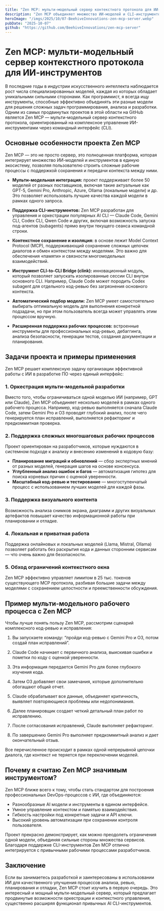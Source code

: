 ```yaml
---
title: "Zen MCP: мульти-модельный сервер контекстного протокола для ИИ-инструментов"
description: "Zen MCP объединяет множество ИИ-моделей и CLI-инструментов в единую команду для комплексного анализа кода, систематической отладки и совместной разработки."
heroImage: "/imgs/2025/10/07-BeehiveInnovations-zen-mcp-server.webp"
pubDate: "2025-10-07"
github: "https://github.com/BeehiveInnovations/zen-mcp-server"
---
```


# Zen MCP: мульти-модельный сервер контекстного протокола для ИИ-инструментов

В последние годы в индустрии искусственного интеллекта наблюдается рост числа специализированных моделей, каждая из которых обладает уникальными сильными сторонами. Как программист, я всегда ищу инструменты, способные эффективно объединять эти разные модели для решения сложных задач программирования, анализа и разработки. Одним из самых продвинутых проектов в этой области на GitHub является Zen MCP — мульти-модельный сервер контекстного протокола, ориентированный на комплексное управление ИИ-инструментами через командный интерфейс (CLI).


## Основные особенности проекта Zen MCP

Zen MCP — это не просто сервер, это полноценная платформа, которая интегрирует множество ИИ-моделей и инструментов в единую экосистему, позволяя пользователю строить сложные рабочие процессы с поддержкой сохранения и передачи контекста между ними.

- **Мульти-модельная интеграция:** проект поддерживает более 50 моделей от разных поставщиков, включая такие актуальные как GPT-5, Gemini Pro, Anthropic, Azure, Ollama (локальные модели) и др. Это позволяет использовать лучшие качества каждой модели в рамках одного запроса.

- **Поддержка CLI-инструментов:** Zen MCP разработан для управления и оркестрации популярных AI CLI — Claude Code, Gemini CLI, Codex CLI, Qwen Code и других, включая возможность запуска под-агентов (subagents) прямо внутри текущего сеанса командной строки.

- **Контекстное сохранение и изоляция:** в основе лежит Model Context Protocol (MCP), поддерживающий сохранение сложных цепочек диалогов и обмен контекстом между моделями. Это важно для обеспечения «памяти» и связности многомодельных взаимодействий.

- **Инструмент CLI-to-CLI Bridge (clink):** инновационный модуль, который позволяет запускать изолированные сессии CLI внутри основного CLI. Например, Claude Code может породить Codex subagent для отдельного код-ревью без загрязнения основного контекста.

- **Автоматический подбор модели:** Zen MCP умеет самостоятельно выбирать оптимальную модель для выполнения конкретной подзадачи, но при этом пользователь всегда может управлять этим процессом вручную.

- **Расширенная поддержка рабочих процессов:** встроенные инструменты для профессиональных код-ревью, дебаггинга, анализа безопасности, генерации тестов, создания документации и планирования.


## Задачи проекта и примеры применения

Zen MCP решает комплексную задачу организации эффективной работы с ИИ в разработке ПО через единый интерфейс:

### 1. Оркестрация мульти-модельной разработки

Вместо того, чтобы ограничиваться одной моделью ИИ (например, GPT или Claude), Zen MCP объединяет несколько моделей в рамках одного рабочего процесса. Например, код-ревью выполняется сначала Claude Code, затем Gemini Pro и O3 проводят глубокий анализ, после чего генерируется план исправлений, выполняется рефакторинг и предкоммитная проверка.

### 2. Поддержка сложных многошаговых рабочих процессов

Проект ориентирован на разработчиков, которые нуждаются в системном подходе к анализу и внесению изменений в кодовую базу:

- **Планирование миграций и обновлений** — сбор экспертных мнений от разных моделей, генерация шагов на основе консенсуса.
- **Углубленный анализ ошибок и багов** — автоматизация гипотез для поиска корневых причин с оценкой уверенности.
- **Масштабный код-ревью и тестирование** — многоступенчатый процесс с использованием лучших моделей для каждой фазы.

### 3. Поддержка визуального контента

Возможность анализа снимков экрана, диаграмм и других визуальных артефактов повышает качество информационной работы при планировании и отладке.

### 4. Локальная и приватная работа

Поддержка онлайновых и локальных моделей (Llama, Mistral, Ollama) позволяет работать без раскрытия кода и данных сторонним сервисам — что очень важно для безопасности.

### 5. Обход ограничений контекстного окна

Zen MCP эффективно управляет лимитом в 25 тыс. токенов существующего MCP протокола, разбивая большие задачи между моделями с сохранением целостности и преемственности обсуждения.


## Пример мульти-модельного рабочего процесса с Zen MCP

Чтобы лучше понять пользу Zen MCP, рассмотрим сценарий комплексного код-ревью и исправления:

1. Вы запускаете команду: “пройди код-ревью с Gemini Pro и O3, потом создай план исправлений”.

2. Claude Code начинает с первичного анализа, выискивая ошибки и пометки по коду с оценкой уверенности.

3. Эта информация передается Gemini Pro для более глубокого изучения кода.

4. Затем O3 добавляет свои замечания, которые дополнительно обогащают общий отчет.

5. Claude обрабатывает все данные, объединяет критичность, выявляет повторяющиеся проблемы или недопонимания.

6. Далее планировщик создает четкий детальный план работ по исправлению.

7. После согласования исправлений, Claude выполняет рефакторинг.

8. По завершению Gemini Pro выполняет предкоммитный анализ и дает окончательный отзыв.

Все перечисленное происходит в рамках одной непрерывной цепочки диалога, где контекст не теряется при переключении моделей.


## Почему я считаю Zen MCP значимым инструментом?

Zen MCP ближе всего к тому, чтобы стать стандартом для построения профессиональных DevOps-процессов с ИИ, где объединяются:

- Разнообразные AI модели и инструменты в едином интерфейсе.
- Умное управление контекстом и памятью взаимодействия.
- Гибкость настройки под конкретные задачи и API ключи.
- Высокий уровень автоматизации при сохранении контроля пользователя.

Проект прекрасно демонстрирует, как можно преодолеть ограничения одной модели, объединяя сильные стороны множества сервисов. Благодаря поддержке CLI-инструментов Zen MCP отлично интегрируется с привычными рабочими процессами разработчиков.


## Заключение

Если вы занимаетесь разработкой и заинтересованы в использовании ИИ для качественного улучшения процессов анализа, ревью, планирования и отладки, Zen MCP стоит изучить в первую очередь. Это интересный и мощный мульти-модельный сервер, который предлагает продвинутые возможности оркестрации и контекстного управления, существенно расширяя функционал привычных AI CLI-инструментов.